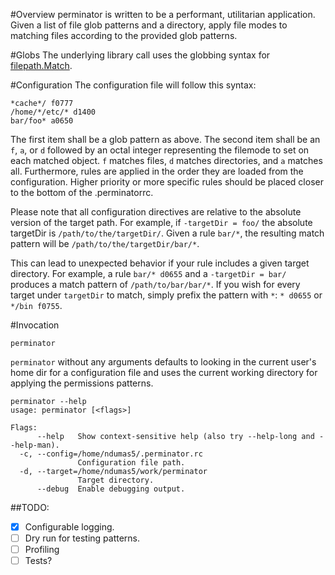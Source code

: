 #Overview
perminator is written to be a performant, utilitarian application. Given a list of file glob patterns and a directory, apply file modes to matching files according to the provided glob patterns.

#Globs
The underlying library call uses the globbing syntax for [filepath.Match](https://golang.org/pkg/path/filepath/#Match).

#Configuration
The configuration file will follow this syntax:

```
*cache*/ f0777
/home/*/etc/* d1400
bar/foo* a0650
```

The first item shall be a glob pattern as above. The second item shall be an `f`, `a`, or `d` followed by an octal integer representing the filemode to set on each matched object. `f` matches files, `d` matches directories, and `a` matches all. Furthermore, rules are applied in the order they are loaded from the configuration. Higher priority or more specific rules should be placed closer to the bottom of the .perminatorrc.

Please note that all configuration directives are relative to the absolute version of the target path. For example, if `-targetDir = foo/` the absolute targetDir is `/path/to/the/targetDir/`. Given a rule `bar/*`, the resulting match pattern will be `/path/to/the/targetDir/bar/*`.

This can lead to unexpected behavior if your rule includes a given target directory. For example, a rule `bar/* d0655` and a `-targetDir = bar/` produces a match pattern of `/path/to/bar/bar/*`. If you wish for every target under `targetDir` to match, simply prefix the pattern with `*`: `* d0655` or `*/bin f0755`.

#Invocation
```
perminator
```
`perminator` without any arguments defaults to looking in the current user's home dir for a configuration file and uses the current working directory for applying the permissions patterns.

```
perminator --help
usage: perminator [<flags>]

Flags:
      --help   Show context-sensitive help (also try --help-long and --help-man).
  -c, --config=/home/ndumas5/.perminator.rc
               Configuration file path.
  -d, --target=/home/ndumas5/work/perminator
               Target directory.
      --debug  Enable debugging output.
```

##TODO:

- [x] Configurable logging.
- [ ] Dry run for testing patterns.
- [ ] Profiling
- [ ] Tests?
